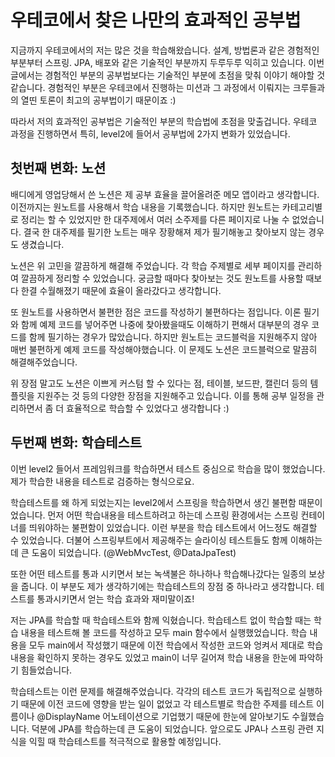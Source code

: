 # 우테코에서 찾은 나만의 효과적인 공부법

지금까지 우테코에서의 저는 많은 것을 학습해왔습니다. 설계, 방법론과 같은 경험적인 부분부터 스프링. JPA, 배포와 같은 기술적인 부분까지 두루두루 익히고 있습니다. 이번 글에서는 경험적인 부분의 공부법보다는 기술적인 부분에 초점을 맞춰 이야기 해야할 것 같습니다. 경험적인 부분은 우테코에서 진행하는 미션과 그 과정에서 이뤄지는 크루들과의 열띤 토론이 최고의 공부법이기 때문이죠 :)

따라서 저의 효과적인 공부법은 기술적인 부분의 학습법에 초점을 맞출겁니다. 우테코 과정을 진행하면서 특히, level2에 들어서 공부법에 2가지 변화가 있었습니다.

## 첫번째 변화: 노션

배디에게 영업당해서 쓴 노션은 제 공부 효율을 끌어올려준 메모 앱이라고 생각합니다. 이전까지는 원노트를 사용해서 학습 내용을 기록했습니다. 하지만 원노트는 카테고리별로 정리는 할 수 있었지만 한 대주제에서 여러 소주제를 다른 페이지로 나눌 수 없었습니다. 결국 한 대주제를 필기한 노트는 매우 장황해져 제가 필기해놓고 찾아보지 않는 경우도 생겼습니다.

노션은 위 고민을 깔끔하게 해결해 주었습니다. 각 학습 주제별로 세부 페이지를 관리하여 깔끔하게 정리할 수 있었습니다. 궁금할 때마다 찾아보는 것도 원노트를 사용할 때보다 한결 수월해졌기 때문에 효율이 올라갔다고 생각합니다.

또 원노트를 사용하면서 불편한 점은 코드를 작성하기 불편하다는 점입니다. 이론 필기와 함께 예제 코드를 넣어주면 나중에 찾아봤을때도 이해하기 편해서 대부분의 경우 코드를 함께 필기하는 경우가 많았습니다. 하지만 원노트는 코드블럭을 지원해주지 않아 매번 불편하게 예제 코드를 작성해야했습니다. 이 문제도 노션은 코드블럭으로 말끔히 해결해주었습니다.

위 장점 말고도 노션은 이쁘게 커스텀 할 수 있다는 점, 테이블, 보드판, 캘린더 등의 템플릿을 지원주는 것 등의 다양한 장점을 지원해주고 있습니다. 이를 통해 공부 일정을 관리하면서 좀 더 효율적으로 학습할 수 있었다고 생각합니다 :)

## 두번째 변화: 학습테스트

이번 level2 들어서 프레임워크를 학습하면서 테스트 중심으로 학습을 많이 했었습니다. 제가 학습한 내용을 테스트로 검증하는 형식으로요.

학습테스트를 왜 하게 되었는지는 level2에서 스프링을 학습하면서 생긴 불편함 때문이었습니다. 먼저 어떤 학습내용을 테스트하려고 하는데 스프링 환경에서는 스프링 컨테이너를 띄워야하는 불편함이 있었습니다. 이런 부분을 학습 테스트에서 어느정도 해결할 수 있었습니다. 더불어 스프링부트에서 제공해주는 슬라이싱 테스트들도 함께 이해하는데 큰 도움이 되었습니다. (@WebMvcTest, @DataJpaTest)

또한 어떤 테스트를 통과 시키면서 보는 녹색불은 하나하나 학습해나갔다는 일종의 보상을 줍니다. 이 부분도 제가 생각하기에는 학습테스트의 장점 중 하나라고 생각합니다. 테스트를 통과시키면서 얻는 학습 효과와 재미말이죠!

저는 JPA를 학습할 때 학습테스트와 함께 익혔습니다. 학습테스트 없이 학습할 때는 학습 내용을 테스트해 볼 코드를 작성하고 모두 main 함수에서 실행했었습니다. 학습 내용을 모두 main에서 작성했기 때문에 이전 학습에서 작성한 코드와 엉켜서 제대로 학습내용을 확인하지 못하는 경우도 있었고 main이 너무 길어져 학습 내용을 한눈에 파악하기 힘들었습니다.

학습테스트는 이런 문제를 해결해주었습니다. 각각의 테스트 코드가 독립적으로 실행하기 때문에 이전 코드에 영향을 받는 일이 없었고 각 테스트별로 학습한 주제를 테스트 이름이나 @DisplayName 어노테이션으로 기업했기 때문에 한눈에 알아보기도 수월했습니다. 덕분에 JPA를 학습하는데 큰 도움이 되었습니다. 앞으로도 JPA나 스프링 관련 지식을 익힐 때 학습테스트를 적극적으로 활용할 예정입니다.


